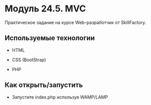 # Модуль 24.5. MVC

Практическое задание на курсе Web-разработчик от SkillFactory.

## Используемые технологии

* HTML

* CSS (BootStrap)

* PHP

## Как открыть/запустить

* Запустите index.php используя WAMP/LAMP

